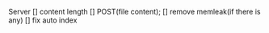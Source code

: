 
Server
[] content length
[] POST(file content);
[] remove memleak(if there is any)
[] fix auto index
